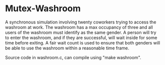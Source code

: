 # Mutex-Washroom
A synchronous simulation involving twenty coworkers trying to access the washroom at work. The washroom has a max occupancy of three and all users of the washroom must identify as the same gender. A person will try to enter the washroom, and if they are successful, will wait inside for some time before exiting. A fair wait count is used to ensure that both genders will be able to use the washroom within a reasonable time frame. 

Source code in washroom.c, can compile using "make washroom".
